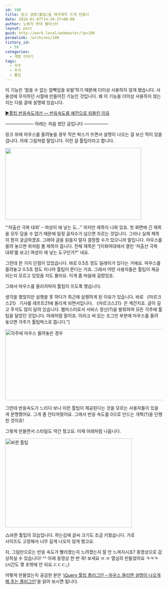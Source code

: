 ```yaml
---
id: 190
title: 링크 설명(툴팁)을 제깍제깍 뜨게 만들다
date: 2010-01-07T14:34:37+00:00
author: 노동자 연대 웹마스터
layout: post
guid: http://work.local/webmaster/?p=190
permalink: /archives/190
tistory_id:
  - 59
categories:
  - 개발 이야기
tags:
  - 각주
  - 주석
  - 툴팁
---
```

이 기능은 ‘참을 수 없는 깜빡임을 유발’하기 때문에 더이상 사용하지 않게 됐습니다. 사용성에 무지하던 시절에 만들어진 기능인 것입니다. 왜 이 기능을 더이상 사용하지 않는지는 다음 글에 설명돼 있습니다.

<a href="http://work.local/webmaster/82" target="_blank" title="[http://work.local/webmaster/82]로 이동합니다." class="broken_link">▶툴팁 반응속도개선 ― 반응속도를 예전으로 되돌린 이유</a>

&#8212;&#8212;&#8212;&#8212;&#8212;&#8212;&#8211; 아래는 처음 썼던 글입니다 &#8212;&#8212;&#8212;&#8212;&#8212;&#8211;

링크 위에 마우스를 올려놓을 경우 작은 박스가 뜨면서 설명이 나오는 걸 보신 적이 있을 겁니다. 아래 그림처럼 말입니다. 이런 걸 툴팁이라고 합니다.

<img src="http://work.local/webmaster/wp-content/uploads/1/cfile29.uf.1221B2474D08473F2C1343.jpg" class="aligncenter" width="435" height="229" alt="" />

“‘저출산 극복 대회’ &#8211; 여성이 애 낳는 도…” 까지만 제목이 나와 있죠. 첫 화면에 긴 제목을 모두 담을 수 없기 때문에 일정 글자수가 넘으면 자르는 것입니다. 그러나 실제 제목이 뭔지 궁금하겠죠. 그래야 글을 읽을지 말지 결정할 수가 있으니까 말입니다. 마우스를 올려 놓으면 위처럼 풀 제목이 뜹니다. 전체 제목은 “[이화여대에서 열린 ‘저출산 극복 대회’를 보고] 여성이 애 낳는 도구인가?” 네요.

그런데 한 가지 단점이 있었습니다. 바로 0.5초 정도 딜레이가 있다는 거예요. 마우스를 올려놓고 0.5초 정도 지나야 툴팁이 뜬다는 거죠. 그래서 어떤 사용자들은 툴팁이 제공되는지 모르고 있었을 지도 몰라요. 이게 좀 마음에 걸렸었죠.

그래서 마우스를 올리자마자 툴팁이 뜨도록 했습니다.

생각을 했었지만 실행을 못 하다가 최근에 실행하게 된 이유가 있습니다. 바로 《마르크스21》 기사를 레프트21에 올리게 되면서입니다. 《마르크스21》은 계간지죠. 글이 길고 주석도 많이 달려 있습니다. 웹마스터로서 서비스 정신(?)을 발휘하여 모든 각주에 툴팁을 달았던 것입니다. 아래처럼 말이죠. 이라고 써 있는 조그만 부분에 마우스를 올려 놓으면 각주가 툴팁박스로 뜹니다.&#8221;]


<img src="http://work.local/webmaster/wp-content/uploads/1/cfile8.uf.117DB0524D08473F2D7F00.jpg" width="553" height="227" alt="각주에 마우스 올려놓은 경우" /> 

그런데 반응속도가 느리다 보니 이런 툴팁이 제공된다는 것을 모르는 사용자들이 있을 게 분명했어요. 그게 좀 안타까웠어요. 그래서 반응 속도를 0으로 만드는 개혁(?)을 단행한 것이죠!

그렇게 만들면서 스타일도 약간 줬고요. 이제 아래처럼 나옵니다.

<div style="width: 415px" class="wp-caption aligncenter">
  <img src="http://work.local/webmaster/wp-content/uploads/1/cfile2.uf.170380564D084740368D78.jpg" width="405" height="284" alt="바뀐 툴팁" />
  
  <p class="wp-caption-text">
    △바뀐 툴팁의 모습입니다. 하는김에 글씨 크기도 조금 키웠습니다. 가로 사이즈도 고정해서 너무 길게 나오지 않게 했고요.
  </p>
</div>

자, 그림만으로는 반응 속도가 빨라졌는지 느려졌는지 잘 안 느껴지시죠? 동영상으로 감상하실 수 있습니다! ^^ 아래 동영상 한 번 꼭! 보세요 ㅠ.ㅠ 열심히 만들었어요 ㅋㅋㅋ (시간도 몇 초밖에 안 되요.ㄷㄷㄷ;;)



어떻게 만들었는지 궁금한 분은 &#8216;<a href="http://mytory.textcube.com/entry/jQuery-%ED%88%B4%ED%8C%81-%ED%94%8C%EB%9F%AC%EA%B7%B8%EC%9D%B8-%EB%A7%88%EC%9A%B0%EC%8A%A4-%EC%98%AC%EB%A6%AC%EB%A9%B4-%EC%84%A4%EB%AA%85%EC%9D%B4-%EB%82%98%EC%98%A4%EA%B2%8C-%ED%95%B4-%EC%A3%BC%EB%8A%94-%ED%94%8C%EB%9F%AC%EA%B7%B8%EC%9D%B8" target="_blank">jQuery 툴팁 플러그인 &#8211; 마우스 올리면 설명이 나오게 해 주는 플러그인</a>&#8216;을 읽어 보시면 됩니다.